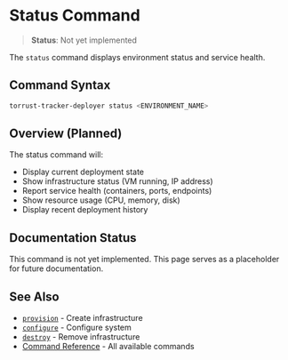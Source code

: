 # Status Command

> **Status**: Not yet implemented

The `status` command displays environment status and service health.

## Command Syntax

```bash
torrust-tracker-deployer status <ENVIRONMENT_NAME>
```

## Overview (Planned)

The status command will:

- Display current deployment state
- Show infrastructure status (VM running, IP address)
- Report service health (containers, ports, endpoints)
- Show resource usage (CPU, memory, disk)
- Display recent deployment history

## Documentation Status

This command is not yet implemented. This page serves as a placeholder for future documentation.

## See Also

- [`provision`](provision.md) - Create infrastructure
- [`configure`](configure.md) - Configure system
- [`destroy`](destroy.md) - Remove infrastructure
- [Command Reference](../commands.md) - All available commands
